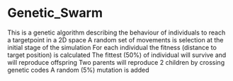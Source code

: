 # Genetic_Swarm
This is a genetic algorithm describing the behaviour of individuals to reach a targetpoint in a 2D space
A random set of movements is selection at the initial stage of the simulation
For each individual the fitness (distance to target position) is calculated
The fittest (50%) of individual will survive and will reproduce offspring
Two parents will reproduce 2 children by crossing genetic codes
A random (5%) mutation is added
